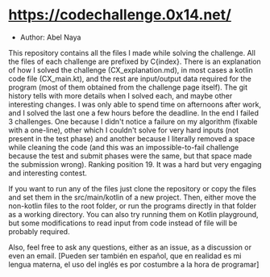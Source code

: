 # https://codechallenge.0x14.net/
- Author: Abel Naya

This repository contains all the files I made while solving the challenge.
All the files of each challenge are prefixed by C{index}. There is an explanation of how I solved the challenge (CX_explanation.md), in most cases a kotlin code file (CX_main.kt), and the rest are input/output data required for the program (most of them obtained from the challenge page itself).
The git history tells with more details when I solved each, and maybe other interesting changes. I was only able to spend time on afternoons after work, and I solved the last one a few hours before the deadline. In the end I failed 3 challenges. One because I didn't notice a failure on my algorithm (fixable with a one-line), other which I couldn't solve for very hard inputs (not present in the test phase) and another because I literally removed a space while cleaning the code (and this was an impossible-to-fail challenge because the test and submit phases were the same, but that space made the submission wrong). Ranking position 19. It was a hard but very engaging and interesting contest.

If you want to run any of the files just clone the repository or copy the files and set them in the src/main/kotlin of a new project. Then, either move the non-kotlin files to the root folder, or run the programs directly in that folder as a working directory. You can also try running them on Kotlin playground, but some modifications to read input from code instead of file will be probably required.

Also, feel free to ask any questions, either as an issue, as a discussion or even an email. [Pueden ser también en español, que en realidad es mi lengua materna, el uso del inglés es por costumbre a la hora de programar]